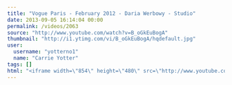 ```yaml
---
title: "Vogue Paris - February 2012 - Daria Werbowy - Studio"
date: 2013-09-05 16:14:04 00:00
permalink: /videos/2063
source: "http://www.youtube.com/watch?v=B_oGkEuBogA"
thumbnail: "http://i1.ytimg.com/vi/B_oGkEuBogA/hqdefault.jpg"
user:
  username: "yotterno1"
  name: "Carrie Yotter"
tags: []
html: "<iframe width=\"854\" height=\"480\" src=\"http://www.youtube.com/embed/B_oGkEuBogA?wmode=transparent&feature=oembed\" frameborder=\"0\" allowfullscreen></iframe>"
---
```



